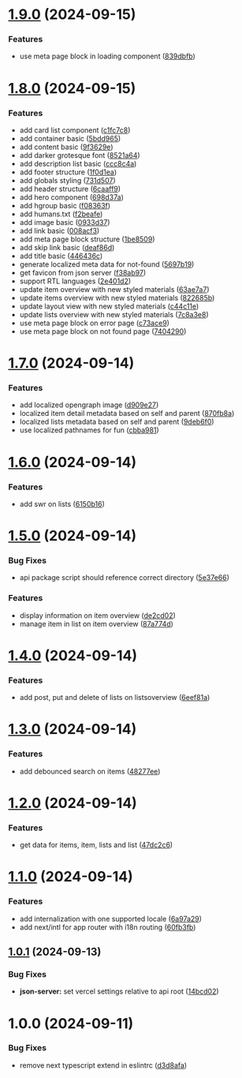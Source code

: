 # [1.9.0](https://github.com/eslook/list-it-2024/compare/v1.8.0...v1.9.0) (2024-09-15)


### Features

* use meta page block in loading component ([839dbfb](https://github.com/eslook/list-it-2024/commit/839dbfbf5ed8dc3815421be96d4968321083298e))

# [1.8.0](https://github.com/eslook/list-it-2024/compare/v1.7.0...v1.8.0) (2024-09-15)


### Features

* add card list component ([c1fc7c8](https://github.com/eslook/list-it-2024/commit/c1fc7c8e658354b7a8e517994dc7508f167c6e34))
* add container basic ([5bdd965](https://github.com/eslook/list-it-2024/commit/5bdd96561fc960808e506c2ae58188c07a06079e))
* add content basic ([9f3629e](https://github.com/eslook/list-it-2024/commit/9f3629ed39bc3403c30679c2efab3678b160f254))
* add darker grotesque font ([8521a64](https://github.com/eslook/list-it-2024/commit/8521a640456f4efe1a28230ec13fcc77fd8a7c44))
* add description list basic ([ccc8c4a](https://github.com/eslook/list-it-2024/commit/ccc8c4a1d3fea5a487c6c6ed66e7dd3286dd31bb))
* add footer structure ([1f0d1ea](https://github.com/eslook/list-it-2024/commit/1f0d1ea0ed3d0a2b9e0675fbaa0f92e08ba6067b))
* add globals styling ([731d507](https://github.com/eslook/list-it-2024/commit/731d5074e1e54c3a9bb808d40b5de9482d08233a))
* add header structure ([6caaff9](https://github.com/eslook/list-it-2024/commit/6caaff902380e52a14829d756f612e7796cec9f9))
* add hero component ([698d37a](https://github.com/eslook/list-it-2024/commit/698d37ad5253821fed32a9310876cc4d9b61bfe9))
* add hgroup basic ([f08363f](https://github.com/eslook/list-it-2024/commit/f08363f5c5ced933074b0ad7df68dd5fb5e5f09f))
* add humans.txt ([f2beafe](https://github.com/eslook/list-it-2024/commit/f2beafe6946b72a572fd866f19f9dcd29cdc44a7))
* add image basic ([0933d37](https://github.com/eslook/list-it-2024/commit/0933d37358326c309d40e7608a2df8fdb3426fe1))
* add link basic ([008acf3](https://github.com/eslook/list-it-2024/commit/008acf364410ae2eb815304e72d442a0ab358004))
* add meta page block structure ([1be8509](https://github.com/eslook/list-it-2024/commit/1be850993b5ae39adb32a7b213336489f66ddbcc))
* add skip link basic ([deaf86d](https://github.com/eslook/list-it-2024/commit/deaf86dd3acb54956d5e9737490548ce3ece0d8f))
* add title basic ([446436c](https://github.com/eslook/list-it-2024/commit/446436c2cf778cbba762d1cb7a00db2ad11f44ae))
* generate localized meta data for not-found ([5697b19](https://github.com/eslook/list-it-2024/commit/5697b19d5a21d0f273e071a49d81f9a5e12c2ed8))
* get favicon from json server ([f38ab97](https://github.com/eslook/list-it-2024/commit/f38ab97e5d0a0019a85a7dba40e269b6b73450d9))
* support RTL languages ([2e401d2](https://github.com/eslook/list-it-2024/commit/2e401d2c3b0ead4a8f62700b8a4d5d75ce267543))
* update item overview with new styled materials ([63ae7a7](https://github.com/eslook/list-it-2024/commit/63ae7a76e0c16478d140079be97921716c80bcfd))
* update items overview with new styled materials ([822685b](https://github.com/eslook/list-it-2024/commit/822685b5bbb645fbcc718ac4d61ed289bc957ac6))
* update layout view with new styled materials ([c44c11e](https://github.com/eslook/list-it-2024/commit/c44c11eb1c614ff8675f40aa803c3354113a62aa))
* update lists overview with new styled materials ([7c8a3e8](https://github.com/eslook/list-it-2024/commit/7c8a3e802a47ef53abffbf3a028b120137c5608b))
* use meta page block on error page ([c73ace9](https://github.com/eslook/list-it-2024/commit/c73ace9d95a22f574b5e6bf109ed561af2f16744))
* use meta page block on not found page ([7404290](https://github.com/eslook/list-it-2024/commit/740429018c2e3fd5f8e80e6428ea2d7b32df946c))

# [1.7.0](https://github.com/eslook/list-it-2024/compare/v1.6.0...v1.7.0) (2024-09-14)


### Features

* add localized opengraph image ([d909e27](https://github.com/eslook/list-it-2024/commit/d909e27ba11e0700cc45024f68cdd9224cc2fade))
* localized item detail metadata based on self and parent ([870fb8a](https://github.com/eslook/list-it-2024/commit/870fb8a143139bbe48736c4407dc4ede01a51c66))
* localized lists metadata based on self and parent ([9deb6f0](https://github.com/eslook/list-it-2024/commit/9deb6f0a2926c68725004cb42b58cefa595afa96))
* use localized pathnames for fun ([cbba981](https://github.com/eslook/list-it-2024/commit/cbba981b98eca4f23873893ceee3a146d17cf4f5))

# [1.6.0](https://github.com/eslook/list-it-2024/compare/v1.5.0...v1.6.0) (2024-09-14)


### Features

* add swr on lists ([6150b16](https://github.com/eslook/list-it-2024/commit/6150b16fb156d7dc3c27176d8adc5a77fcb0ea06))

# [1.5.0](https://github.com/eslook/list-it-2024/compare/v1.4.0...v1.5.0) (2024-09-14)


### Bug Fixes

* api package script should reference correct directory ([5e37e66](https://github.com/eslook/list-it-2024/commit/5e37e668fff453f206379ad4169b3ede4a77f67a))


### Features

* display information on item overview ([de2cd02](https://github.com/eslook/list-it-2024/commit/de2cd024e1d356e31130c37dbdab08de5b16ca8b))
* manage item in list on item overview ([87a774d](https://github.com/eslook/list-it-2024/commit/87a774d5e792d05b10ba80818f8e6b5d8c86d653))

# [1.4.0](https://github.com/eslook/list-it-2024/compare/v1.3.0...v1.4.0) (2024-09-14)


### Features

* add post, put and delete of lists on listsoverview ([6eef81a](https://github.com/eslook/list-it-2024/commit/6eef81a4805b762217c1966aa752feb5fc0b7012))

# [1.3.0](https://github.com/eslook/list-it-2024/compare/v1.2.0...v1.3.0) (2024-09-14)


### Features

* add debounced search on items ([48277ee](https://github.com/eslook/list-it-2024/commit/48277ee8d1f86a78c160fc93f4e7f45507495a96))

# [1.2.0](https://github.com/eslook/list-it-2024/compare/v1.1.0...v1.2.0) (2024-09-14)


### Features

* get data for items, item, lists and list ([47dc2c6](https://github.com/eslook/list-it-2024/commit/47dc2c6feea468e7ada7a37b6c3b33c07994ec89))

# [1.1.0](https://github.com/eslook/list-it-2024/compare/v1.0.1...v1.1.0) (2024-09-14)


### Features

* add internalization with one supported locale ([6a97a29](https://github.com/eslook/list-it-2024/commit/6a97a29b6755fe8d412b55310748e3c742dd60d6))
* add next/intl for app router with i18n routing ([60fb3fb](https://github.com/eslook/list-it-2024/commit/60fb3fb211e70ea2c54356a9f8d064ea855d1b1d))

## [1.0.1](https://github.com/eslook/list-it-2024/compare/v1.0.0...v1.0.1) (2024-09-13)


### Bug Fixes

* **json-server:** set vercel settings relative to api root ([14bcd02](https://github.com/eslook/list-it-2024/commit/14bcd027fb75dfc495fb1bb77350be479cf4a538))

# 1.0.0 (2024-09-11)


### Bug Fixes

* remove next typescript extend in eslintrc ([d3d8afa](https://github.com/eslook/list-it-2024/commit/d3d8afa5a7aa9b460ac8c1cdde2bcbeb40319d15))

